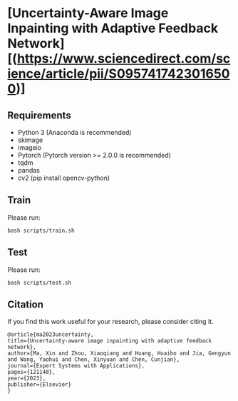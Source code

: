 # [Uncertainty-Aware Image Inpainting with Adaptive Feedback Network][(https://www.sciencedirect.com/science/article/pii/S0957417423016500)]

## Requirements
- Python 3 (Anaconda is recommended)
- skimage
- imageio
- Pytorch (Pytorch version >= 2.0.0 is recommended)
- tqdm 
- pandas
- cv2 (pip install opencv-python)

## Train

Please run:
   ```shell
   bash scripts/train.sh
   ```

## Test 

Please run:
```shell
bash scripts/test.sh
```

## Citation

If you find this work useful for your research, please consider citing it.
```shell
@article{ma2023uncertainty,
title={Uncertainty-aware image inpainting with adaptive feedback network},
author={Ma, Xin and Zhou, Xiaoqiang and Huang, Huaibo and Jia, Gengyun and Wang, Yaohui and Chen, Xinyuan and Chen, Cunjian},
journal={Expert Systems with Applications},
pages={121148},
year={2023},
publisher={Elsevier}
}
```

